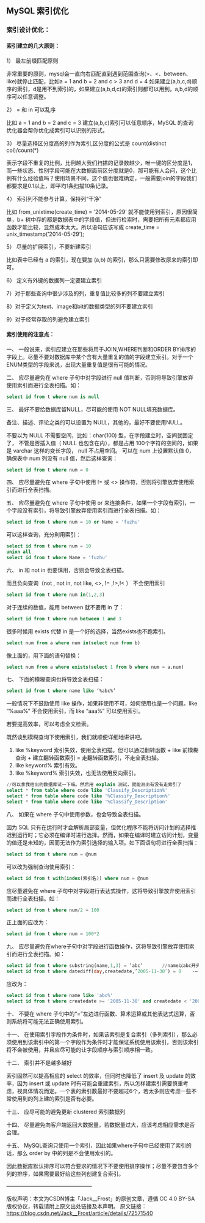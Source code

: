 ## MySQL 索引优化

### 索引设计优化：

#### 索引建立的几大原则：

1） 最左前缀匹配原则

非常重要的原则，mysql会一直向右匹配直到遇到范围查询(>、<、between、like)就停止匹配，比如a = 1 and b = 2 and c > 3 and d = 4 如果建立(a,b,c,d)顺序的索引，d是用不到索引的，如果建立(a,b,d,c)的索引则都可以用到，a,b,d的顺序可以任意调整。

2） = 和 in 可以乱序

比如 a = 1 and b = 2 and c = 3 建立(a,b,c)索引可以任意顺序，MySQL 的查询优化器会帮你优化成索引可以识别的形式。

3） 尽量选择区分度高的列作为索引,区分度的公式是 count(distinct col)/count(*)

表示字段不重复的比例，比例越大我们扫描的记录数越少，唯一键的区分度是1，而一些状态、性别字段可能在大数据面前区分度就是0，那可能有人会问，这个比例有什么经验值吗？使用场景不同，这个值也很难确定，一般需要join的字段我们都要求是0.1以上，即平均1条扫描10条记录。

4） 索引列不能参与计算，保持列“干净”

比如 from_unixtime(create_time) = ’2014-05-29’ 就不能使用到索引，原因很简单，b+ 树中存的都是数据表中的字段值，但进行检索时，需要把所有元素都应用函数才能比较，显然成本太大。所以语句应该写成 create_time = unix_timestamp(’2014-05-29’);

5） 尽量的扩展索引，不要新建索引

比如表中已经有 a 的索引，现在要加 (a,b) 的索引，那么只需要修改原来的索引即可。

6） 定义有外键的数据列一定要建立索引

7）对于那些查询中很少涉及的列，重复值比较多的列不要建立索引

8）对于定义为text、image和bit的数据类型的列不要建立索引

9）对于经常存取的列避免建立索引

#### 索引使用的注意点：

一、 一般说来，索引应建立在那些将用于JOIN,WHERE判断和ORDER BY排序的字段上。尽量不要对数据库中某个含有大量重复的值的字段建立索引。对于一个ENUM类型的字段来说，出现大量重复值是很有可能的情况。

二、 应尽量避免在 where 子句中对字段进行 null 值判断，否则将导致引擎放弃使用索引而进行全表扫描。如：

~~~sql
select id from t where num is null
~~~

三、 最好不要给数据库留NULL，尽可能的使用 NOT NULL填充数据库。

备注、描述、评论之类的可以设置为 NULL，其他的，最好不要使用NULL。

不要以为 NULL 不需要空间，比如：char(100) 型，在字段建立时，空间就固定了， 不管是否插入值（ NULL 也包含在内），都是占用 100个字符的空间的，如果是 varchar 这样的变长字段， null 不占用空间。
可以在 num 上设置默认值 0，确保表中 num 列没有 null 值，然后这样查询：

~~~sql
select id from t where num = 0
~~~

四、 应尽量避免在 where 子句中使用 != 或 <> 操作符，否则将引擎放弃使用索引而进行全表扫描。

五、 应尽量避免在 where 子句中使用 or 来连接条件，如果一个字段有索引，一个字段没有索引，将导致引擎放弃使用索引而进行全表扫描。如：

~~~sql
select id from t where num = 10 or Name = 'fuzhu'
~~~

可以这样查询，充分利用索引：

~~~sql
select id from t where num = 10
union all
select id from t where Name = 'fuzhu'
~~~

六、 in 和 not in 也要慎用，否则会导致全表扫描。

而且负向查询（not , not in, not like, <>, != ,!>,!< ） 不会使用索引

~~~sql
select id from t where num in(1,2,3)
~~~

对于连续的数值，能用 between 就不要用 in 了：

~~~sql
select id from t where num between 1 and 3
~~~

很多时候用 exists 代替 in 是一个好的选择，当然exists也不跑索引。
~~~sql
select num from a where num in(select num from b)
~~~
像上面的，用下面的语句替换：
~~~sql
select num from a where exists(select 1 from b where num = a.num)
~~~
七、 下面的模糊查询也将导致全表扫描：
~~~sql
select id from t where name like ‘%abc%’
~~~

一般情况下不鼓励使用 like 操作，如果非使用不可，如何使用也是一个问题。like “%aaa%” 不会使用索引，而 like “aaa%” 可以使用索引。

若要提高效率，可以考虑全文检索。

既然谈到模糊查询下使用索引，我们就顺便详细地讲讲吧。

1. like %keyword 索引失效，使用全表扫描。但可以通过翻转函数 + like 前模糊查询 + 建立翻转函数索引 = 走翻转函数索引，不走全表扫描。
2. like keyword% 索引有效。
3. like %keyword% 索引失效，也无法使用反向索引。
~~~sql
//可以拿我给出的数据库试一下嘛。然后用 explain 测试，就能测出有没有走索引了
select * from table where code like 'Classify_Description%'  
select * from table where code like '%Classify_Description%'  
select * from table where code like '%Classify_Description'  
~~~

八、 如果在 where 子句中使用参数，也会导致全表扫描。

因为 SQL 只有在运行时才会解析局部变量，但优化程序不能将访问计划的选择推迟到运行时；它必须在编译时进行选择。然而，如果在编译时建立访问计划，变量的值还是未知的，因而无法作为索引选择的输入项。如下面语句将进行全表扫描：
~~~sql
select id from t where num = @num
~~~
可以改为强制查询使用索引：
~~~sql
select id from t with(index(索引名)) where num = @num
~~~
应尽量避免在 where 子句中对字段进行表达式操作，这将导致引擎放弃使用索引而进行全表扫描。如：
~~~sql
select id from t where num/2 = 100
~~~
正上面的应改为：
~~~sql
select id from t where num = 100*2
~~~

九、 应尽量避免在where子句中对字段进行函数操作，这将导致引擎放弃使用索引而进行全表扫描。如：
~~~sql
select id from t where substring(name,1,3) = ’abc’       //name以abc开头的id
select id from t where datediff(day,createdate,’2005-11-30′) = 0    -–‘2005-11-30’    //生成的id
~~~
应改为：
~~~sql
select id from t where name like 'abc%'
select id from t where createdate >= '2005-11-30' and createdate < '2005-12-1'
~~~
十、 不要在 where 子句中的“=”左边进行函数、算术运算或其他表达式运算，否则系统将可能无法正确使用索引。

十一、 在使用索引字段作为条件时，如果该索引是复合索引（多列索引），那么必须使用到该索引中的第一个字段作为条件时才能保证系统使用该索引，否则该索引将不会被使用，并且应尽可能的让字段顺序与索引顺序相一致。

十二、 索引并不是越多越好

索引固然可以提高相应的 select 的效率，但同时也降低了 insert 及 update 的效率，因为 insert 或 update 时有可能会重建索引，所以怎样建索引需要慎重考虑，视具体情况而定。一个表的索引数最好不要超过6个，若太多则应考虑一些不常使用到的列上建的索引是否有必要。

十三、 应尽可能的避免更新 clustered 索引数据列

十四、 尽量避免向客户端返回大数据量，若数据量过大，应该考虑相应需求是否合理。

十五、 MySQL查询只使用一个索引，因此如果where子句中已经使用了索引的话，那么 order by 中的列是不会使用索引的。

因此数据库默认排序可以符合要求的情况下不要使用排序操作；尽量不要包含多个列的排序，如果需要最好给这些列创建复合索引。


————————————————

版权声明：本文为CSDN博主「Jack__Frost」的原创文章，遵循 CC 4.0 BY-SA 版权协议，转载请附上原文出处链接及本声明。
原文链接：https://blog.csdn.net/Jack__Frost/article/details/72571540